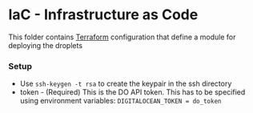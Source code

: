 # IaC - Infrastructure as Code 
This folder contains [Terraform](https://www.terraform.io/) configuration that define a module for deploying the droplets

### Setup
- Use `ssh-keygen -t rsa` to create the keypair in the ssh directory
- token - (Required) This is the DO API token. This has to be specified using environment variables: `DIGITALOCEAN_TOKEN = do_token`